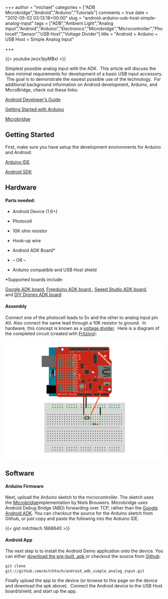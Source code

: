 +++
author = "michael"
categories = ["ADB Microbridge","Android","Arduino","Tutorials"]
comments = true
date = "2012-05-02 03:13:18+00:00"
slug = "android-arduino-usb-host-simple-analog-input"
tags = ["ADB","Ambient Light","Analog Input","Android","Arduino","Electronics","Microbridge","Microcontroller","Photocell","Sensor","USB Host","Voltage Divider"]
title = "Android + Arduino + USB Host + Simple Analog Input"

+++

{{< youtube jwzx1pyMBxI >}}

Simplest possible analog input with the ADK.  This article will discuss the bare minimal requirements for development of a basic USB input accessory.  The goal is to demonstrate the easiest possible use of the technology.  For additional background information on Android development, Arduino, and MicroBridge, check out these links:

[Android Developer’s Guide](http://developer.android.com/guide/index.html)

[Getting Started with Arduino](http://arduino.cc/en/Guide/HomePage)

[Microbridge](http://code.google.com/p/microbridge/)

## Getting Started

First, make sure you have setup the development environments for Arduino and Android:

[Arduino IDE](http://arduino.cc/en/Main/Software)

[Android SDK](http://developer.android.com/sdk/index.html)

## Hardware

#### Parts needed:

  * Android Device (1.6+)

  * Photocell

  * 10K ohm resistor

  * Hook-up wire

  * Android ADK Board*

  * – OR –

  * Arduino compatible and USB Host shield

*Supported boards include:

[Google ADK board](http://www.rt-net.jp/shop/index.php?main_page=product_info&cPath=3_4&products_id=1), [Freeduino ADK board ](http://shop.moderndevice.com/products/freeduino-usb-host-board), [Seeed Studio ADK board](http://www.seeedstudio.com/depot/seeeduino-adk-main-board-p-846.html), and [DIY Drones ADK board](https://store.diydrones.com/ProductDetails.asp?ProductCode=BR-PhoneDrone)

#### Assembly

Connect one of the photocell leads to 5v and the other to analog input pin A0. Also connect the same lead through a 10K resistor to ground.  In hardware, this concept is known as a [voltage divider](http://en.wikipedia.org/wiki/Voltage_divider).  Here is a diagram of the completed circuit (created with [Fritzing](http://fritzing.org/)):

![adb_simple_analog_input](/img/adb_simple_analog_input.png)

## Software

#### Arduino Firmware

Next, upload the Arduino sketch to the microcontroller. The sketch uses the [Microbridge](http://code.google.com/p/microbridge/)implementation by Niels Brouwers. Microbridge uses Android Debug Bridge (ABD) forwarding over TCP, rather than the [Google Android ADK](http://developer.android.com/guide/topics/usb/adk.html). You can checkout the source for the Arduino sketch from Github, or just copy and paste the following into the Arduino IDE.

{{< gist mitchtech 1668640 >}}

#### Android App

The next step is to install the Android Demo application onto the device. You can either [download the pre-built .apk ](http://mitch-tech.appspot.com/adb/AdbSimpleAnalogInput.apk)or checkout the source from [Github](https://github.com/mitchtech/android_adb_simple_analog_input):

```
git clone git://github.com/mitchtech/android_adb_simple_analog_input.git
```

Finally upload the app to the device (or browse to this page on the device and download the apk above).  Connect the Android device to the USB Host board/shield, and start up the app.

